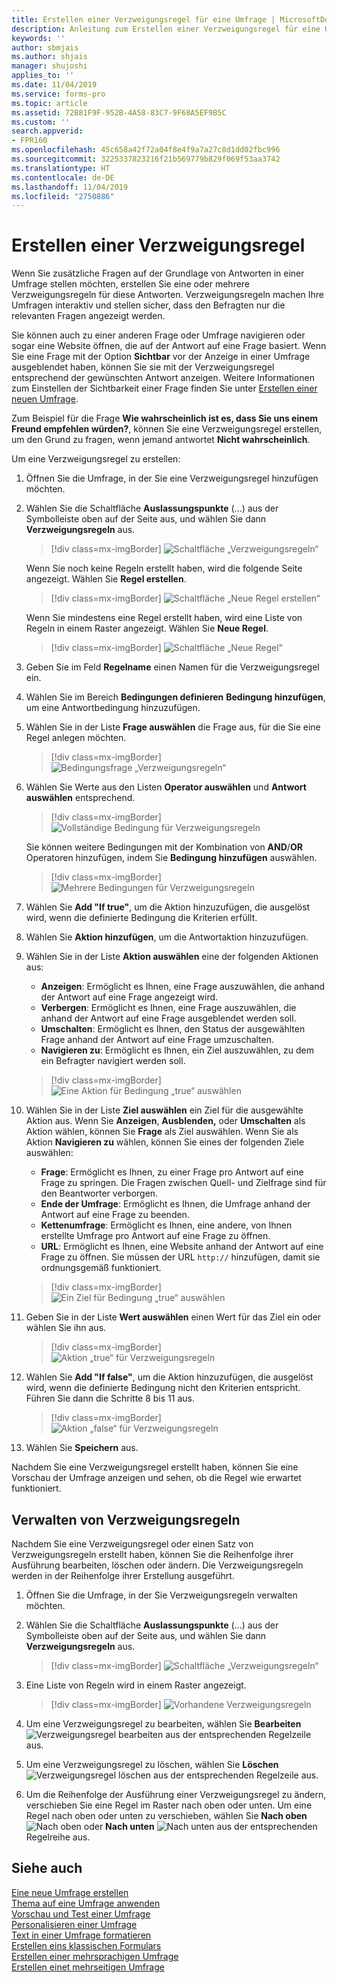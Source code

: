```yaml
---
title: Erstellen einer Verzweigungsregel für eine Umfrage | MicrosoftDocs
description: Anleitung zum Erstellen einer Verzweigungsregel für eine Umfrage mit Microsoft Forms Pro.
keywords: ''
author: sbmjais
ms.author: shjais
manager: shujoshi
applies_to: ''
ms.date: 11/04/2019
ms.service: forms-pro
ms.topic: article
ms.assetid: 72B81F9F-952B-4A58-83C7-9F68A5EF9B5C
ms.custom: ''
search.appverid:
- FPR160
ms.openlocfilehash: 45c658a42f72a04f8e4f9a7a27c8d1dd02fbc996
ms.sourcegitcommit: 3225337823216f21b569779b829f069f53aa3742
ms.translationtype: HT
ms.contentlocale: de-DE
ms.lasthandoff: 11/04/2019
ms.locfileid: "2750886"
---
```

# <a name="create-a-branching-rule"></a>Erstellen einer Verzweigungsregel

Wenn Sie zusätzliche Fragen auf der Grundlage von Antworten in einer Umfrage stellen möchten, erstellen Sie eine oder mehrere Verzweigungsregeln für diese Antworten. Verzweigungsregeln machen Ihre Umfragen interaktiv und stellen sicher, dass den Befragten nur die relevanten Fragen angezeigt werden. 

Sie können auch zu einer anderen Frage oder Umfrage navigieren oder sogar eine Website öffnen, die auf der Antwort auf eine Frage basiert. Wenn Sie eine Frage mit der Option **Sichtbar** vor der Anzeige in einer Umfrage ausgeblendet haben, können Sie sie mit der Verzweigungsregel entsprechend der gewünschten Antwort anzeigen. Weitere Informationen zum Einstellen der Sichtbarkeit einer Frage finden Sie unter [Erstellen einer neuen Umfrage](create-new-survey.md).

Zum Beispiel für die Frage **Wie wahrscheinlich ist es, dass Sie uns einem Freund empfehlen würden?**, können Sie eine Verzweigungsregel erstellen, um den Grund zu fragen, wenn jemand antwortet **Nicht wahrscheinlich**.

Um eine Verzweigungsregel zu erstellen:

1.  Öffnen Sie die Umfrage, in der Sie eine Verzweigungsregel hinzufügen möchten.

2.  Wählen Sie die Schaltfläche **Auslassungspunkte** (...) aus der Symbolleiste oben auf der Seite aus, und wählen Sie dann **Verzweigungsregeln** aus. 

    > [!div class=mx-imgBorder]
    > ![Schaltfläche „Verzweigungsregeln“](media/branching-rules-button.png "Schaltfläche „Verzweigungsregeln“")
    
    Wenn Sie noch keine Regeln erstellt haben, wird die folgende Seite angezeigt. Wählen Sie **Regel erstellen**. 

    > [!div class=mx-imgBorder]
    > ![Schaltfläche „Neue Regel erstellen“](media/create-rule-button.png "Schaltfläche „Neue Regel erstellen“") 

    Wenn Sie mindestens eine Regel erstellt haben, wird eine Liste von Regeln in einem Raster angezeigt. Wählen Sie **Neue Regel**. 
 
    > [!div class=mx-imgBorder]
    > ![Schaltfläche „Neue Regel“](media/branch-new-rule-button.png "Schaltfläche „Neue Regel“")

3.  Geben Sie im Feld **Regelname** einen Namen für die Verzweigungsregel ein.

4.  Wählen Sie im Bereich **Bedingungen definieren** **Bedingung hinzufügen**, um eine Antwortbedingung hinzuzufügen.

5.  Wählen Sie in der Liste **Frage auswählen** die Frage aus, für die Sie eine Regel anlegen möchten.

    > [!div class=mx-imgBorder]
    > ![Bedingungsfrage „Verzweigungsregeln“](media/branch-condition-question.png "Bedingungsfrage „Verzweigungsregeln“")

6.  Wählen Sie Werte aus den Listen **Operator auswählen** und **Antwort auswählen** entsprechend.

    > [!div class=mx-imgBorder]
    > ![Vollständige Bedingung für Verzweigungsregeln](media/branch-condition.png "Vollständige Bedingung für Verzweigungsregeln")

    Sie können weitere Bedingungen mit der Kombination von **AND**/**OR** Operatoren hinzufügen, indem Sie **Bedingung hinzufügen** auswählen.

    > [!div class=mx-imgBorder]
    > ![Mehrere Bedingungen für Verzweigungsregeln](media/branch-multi-condition.png "Mehrere Bedingungen für Verzweigungsregeln")

7.  Wählen Sie **Add "If true"**, um die Aktion hinzuzufügen, die ausgelöst wird, wenn die definierte Bedingung die Kriterien erfüllt.

8.  Wählen Sie **Aktion hinzufügen**, um die Antwortaktion hinzuzufügen.

9.  Wählen Sie in der Liste **Aktion auswählen** eine der folgenden Aktionen aus:

    - **Anzeigen**: Ermöglicht es Ihnen, eine Frage auszuwählen, die anhand der Antwort auf eine Frage angezeigt wird.
    - **Verbergen**: Ermöglicht es Ihnen, eine Frage auszuwählen, die anhand der Antwort auf eine Frage ausgeblendet werden soll.
    - **Umschalten**: Ermöglicht es Ihnen, den Status der ausgewählten Frage anhand der Antwort auf eine Frage umzuschalten.
    - **Navigieren zu**: Ermöglicht es Ihnen, ein Ziel auszuwählen, zu dem ein Befragter navigiert werden soll.

    > [!div class=mx-imgBorder]
    > ![Eine Aktion für Bedingung „true“ auswählen](media/branch-true-select-action.png "Eine Aktion für Bedingung „true“ auswählen")

10. Wählen Sie in der Liste **Ziel auswählen** ein Ziel für die ausgewählte Aktion aus. Wenn Sie **Anzeigen**, **Ausblenden,** oder **Umschalten** als Aktion wählen, können Sie **Frage** als Ziel auswählen. Wenn Sie als Aktion **Navigieren zu** wählen, können Sie eines der folgenden Ziele auswählen:

    - **Frage**: Ermöglicht es Ihnen, zu einer Frage pro Antwort auf eine Frage zu springen. Die Fragen zwischen Quell- und Zielfrage sind für den Beantworter verborgen.
    - **Ende der Umfrage**: Ermöglicht es Ihnen, die Umfrage anhand der Antwort auf eine Frage zu beenden.
    - **Kettenumfrage**: Ermöglicht es Ihnen, eine andere, von Ihnen erstellte Umfrage pro Antwort auf eine Frage zu öffnen.
    - **URL**: Ermöglicht es Ihnen, eine Website anhand der Antwort auf eine Frage zu öffnen. Sie müssen der URL `http://` hinzufügen, damit sie ordnungsgemäß funktioniert.

    > [!div class=mx-imgBorder]
    > ![Ein Ziel für Bedingung „true“ auswählen](media/branch-true-select-target.png "Ein Ziel für Bedingung „true“ auswählen")

11. Geben Sie in der Liste **Wert auswählen** einen Wert für das Ziel ein oder wählen Sie ihn aus.

    > [!div class=mx-imgBorder]
    > ![Aktion „true“ für Verzweigungsregeln](media/branch-true-action.png "Aktion „true“ für Verzweigungsregeln")

12. Wählen Sie **Add "If false"**, um die Aktion hinzuzufügen, die ausgelöst wird, wenn die definierte Bedingung nicht den Kriterien entspricht. Führen Sie dann die Schritte 8 bis 11 aus. 

    > [!div class=mx-imgBorder]
    > ![Aktion „false“ für Verzweigungsregeln](media/branch-false-action.png "Aktion „false“ für Verzweigungsregeln")

13. Wählen Sie **Speichern** aus.

Nachdem Sie eine Verzweigungsregel erstellt haben, können Sie eine Vorschau der Umfrage anzeigen und sehen, ob die Regel wie erwartet funktioniert.

## <a name="manage-branching-rules"></a>Verwalten von Verzweigungsregeln

Nachdem Sie eine Verzweigungsregel oder einen Satz von Verzweigungsregeln erstellt haben, können Sie die Reihenfolge ihrer Ausführung bearbeiten, löschen oder ändern. Die Verzweigungsregeln werden in der Reihenfolge ihrer Erstellung ausgeführt. 

1. Öffnen Sie die Umfrage, in der Sie Verzweigungsregeln verwalten möchten.
 
2. Wählen Sie die Schaltfläche **Auslassungspunkte** (...) aus der Symbolleiste oben auf der Seite aus, und wählen Sie dann **Verzweigungsregeln** aus. 

    > [!div class=mx-imgBorder]
    > ![Schaltfläche „Verzweigungsregeln“](media/branching-rules-button.png "Schaltfläche „Verzweigungsregeln“")

3. Eine Liste von Regeln wird in einem Raster angezeigt.

    > [!div class=mx-imgBorder]
    > ![Vorhandene Verzweigungsregeln](media/existing-rules.png "Vorhandene Verzweigungsregeln")

4. Um eine Verzweigungsregel zu bearbeiten, wählen Sie **Bearbeiten** ![Verzweigungsregel bearbeiten](media/edit-rule.png "Verzweigungsregel bearbeiten") aus der entsprechenden Regelzeile aus.

5. Um eine Verzweigungsregel zu löschen, wählen Sie **Löschen** ![Verzweigungsregel löschen](media/delete-rule.png "Verzweigungsregel löschen") aus der entsprechenden Regelzeile aus.

6. Um die Reihenfolge der Ausführung einer Verzweigungsregel zu ändern, verschieben Sie eine Regel im Raster nach oben oder unten. Um eine Regel nach oben oder unten zu verschieben, wählen Sie **Nach oben** ![Nach oben](media/move-up-rule.png "Nach oben") oder **Nach unten** ![Nach unten](media/move-down-rule.png "Nach unten") aus der entsprechenden Regelreihe aus.

## <a name="see-also"></a>Siehe auch

[Eine neue Umfrage erstellen](create-new-survey.md)<br>
[Thema auf eine Umfrage anwenden](apply-theme.md)<br>
[Vorschau und Test einer Umfrage](preview-test-survey.md)<br>
[Personalisieren einer Umfrage](personalize-survey.md)<br>
[Text in einer Umfrage formatieren](survey-text-format.md)<br>
[Erstellen eins klassischen Formulars](create-classic-form.md)<br>
[Erstellen einer mehrsprachigen Umfrage](create-multilingual-survey.md)<br>
[Erstellen einet mehrseitigen Umfrage](create-multipage-survey.md)
